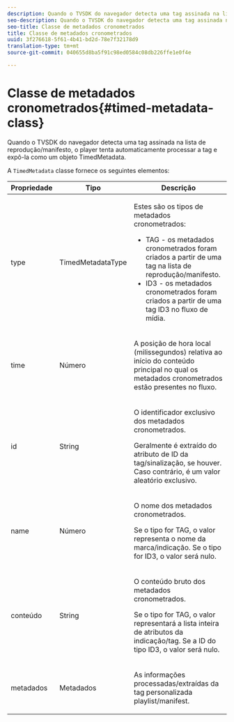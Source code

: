 ```yaml
---
description: Quando o TVSDK do navegador detecta uma tag assinada na lista de reprodução/manifesto, o player tenta automaticamente processar a tag e expô-la como um objeto TimedMetadata.
seo-description: Quando o TVSDK do navegador detecta uma tag assinada na lista de reprodução/manifesto, o player tenta automaticamente processar a tag e expô-la como um objeto TimedMetadata.
seo-title: Classe de metadados cronometrados
title: Classe de metadados cronometrados
uuid: 3f276618-5f61-4b41-bd2d-78e7f32178d9
translation-type: tm+mt
source-git-commit: 040655d8ba5f91c98ed0584c08db226ffe1e0f4e

---
```



# Classe de metadados cronometrados{#timed-metadata-class}

Quando o TVSDK do navegador detecta uma tag assinada na lista de reprodução/manifesto, o player tenta automaticamente processar a tag e expô-la como um objeto TimedMetadata.

A `TimedMetadata` classe fornece os seguintes elementos:

<table id="table_5827A0626EDC45F68DC3E7644F3EFF69"> 
 <thead> 
  <tr> 
   <th colname="col1" class="entry"> Propriedade </th> 
   <th colname="col02" class="entry"> Tipo </th> 
   <th colname="col2" class="entry"> Descrição </th> 
  </tr>
 </thead>
 <tbody> 
  <tr> 
   <td colname="col1"> <p>type </p> </td> 
   <td colname="col02"> <p><span class="codeph"> TimedMetadataType</span> </p> </td> 
   <td colname="col2"> <p>Estes são os tipos de metadados cronometrados: 
     <ul id="ul_E79C375A54C64BF09A927EE8983E98E3"> 
      <li id="li_F1907521CDBE47E282A87AF0A7A1477A">TAG - os metadados cronometrados foram criados a partir de uma tag na lista de reprodução/manifesto. </li> 
      <li id="li_5B0C0B0F247144709F86E6654A5AB500">ID3 - os metadados cronometrados foram criados a partir de uma tag ID3 no fluxo de mídia. </li> 
     </ul> </p> </td> 
  </tr> 
  <tr> 
   <td colname="col1"> <p>time </p> </td> 
   <td colname="col02"> <p>Número </p> </td> 
   <td colname="col2"> <p>A posição de hora local (milissegundos) relativa ao início do conteúdo principal no qual os metadados cronometrados estão presentes no fluxo. </p> </td> 
  </tr> 
  <tr> 
   <td colname="col1"> <p>id </p> </td> 
   <td colname="col02"> <p>String </p> </td> 
   <td colname="col2"> <p>O identificador exclusivo dos metadados cronometrados. </p> <p>Geralmente é extraído do atributo de ID da tag/sinalização, se houver. Caso contrário, é um valor aleatório exclusivo. </p> </td> 
  </tr> 
  <tr> 
   <td colname="col1"> <p>name </p> </td> 
   <td colname="col02"> <p>Número </p> </td> 
   <td colname="col2"> <p>O nome dos metadados cronometrados. </p> <p>Se o tipo for TAG, o valor representa o nome da marca/indicação. Se o tipo for ID3, o valor será nulo. </p> </td> 
  </tr> 
  <tr> 
   <td colname="col1"> <p>conteúdo </p> </td> 
   <td colname="col02"> <p>String </p> </td> 
   <td colname="col2"> <p>O conteúdo bruto dos metadados cronometrados. </p> <p>Se o tipo for TAG, o valor representará a lista inteira de atributos da indicação/tag. Se a ID do tipo ID3, o valor será nulo. </p> </td> 
  </tr> 
  <tr> 
   <td colname="col1"> <p>metadados </p> </td> 
   <td colname="col02"> <p><span class="codeph"> Metadados</span> </p> </td> 
   <td colname="col2"> <p>As informações processadas/extraídas da tag personalizada playlist/manifest. </p> </td> 
  </tr> 
 </tbody> 
</table>

